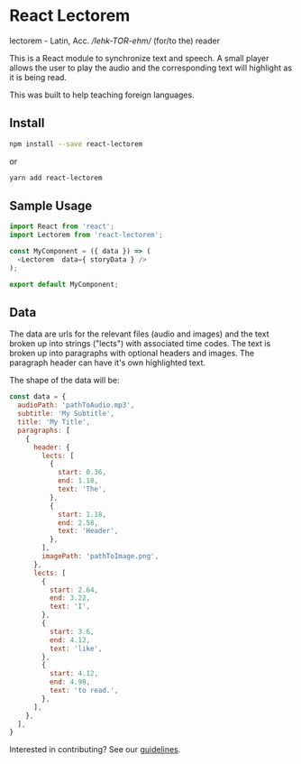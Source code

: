 # React Lectorem

lectorem - Latin, Acc.
<i>/lehk-TOR-ehm/</i>
(for/to the) reader

This is a React module to synchronize text and speech. A small player allows the user to play the audio and the corresponding text will highlight as it is being read.

This was built to help teaching foreign languages.

## Install

```bash
npm install --save react-lectorem
```
or
```bash
yarn add react-lectorem
```

## Sample Usage

```javascript
import React from 'react';
import Lectorem from 'react-lectorem';

const MyComponent = ({ data }) => (
  <Lectorem  data={ storyData } />
);

export default MyComponent;
```

## Data
The data are urls for the relevant files (audio and images) and the text broken up into strings ("lects") with associated time codes. The text is broken up into paragraphs with optional headers and images. The paragraph header can have it's own highlighted text.

The shape of the data will be:
```javascript
const data = {
  audioPath: 'pathToAudio.mp3',
  subtitle: 'My Subtitle',
  title: 'My Title',
  paragraphs: [
    {
      header: {
        lects: [
          {
            start: 0.36,
            end: 1.18,
            text: 'The',
          },
          {
            start: 1.18,
            end: 2.58,
            text: 'Header',
          },
        ],
        imagePath: 'pathToImage.png',
      },
      lects: [
        {
          start: 2.64,
          end: 3.22,
          text: 'I',
        },
        {
          start: 3.6,
          end: 4.12,
          text: 'like',
        },
        {
          start: 4.12,
          end: 4.98,
          text: 'to read.',
        },
      ],
    },
  ],
}
```

Interested in contributing? See our [guidelines](./CONTRIBUTING.md).
